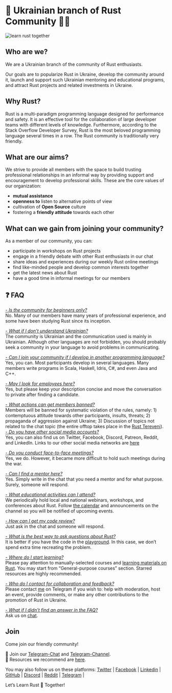 # 🦀 Ukrainian branch of Rust Community 💙💛

![learn rust together](https://raw.githubusercontent.com/rust-lang-ua/learn_rust_together/b60b4f7155d7b00c58e1f8d8820f2bb23f82799e/asset/logo/Collage_2.jpg)

## Who are we?
We are a Ukrainian branch of the community of Rust enthusiasts.

Our goals are to popularize Rust in Ukraine, develop the community around it, launch and support such Ukrainian mentoring and educational programs, and attract Rust projects and related investments in Ukraine.

## Why Rust?
Rust is a multi-paradigm programming language designed for performance and safety. It is an effective tool for the collaboration of large developer teams with different levels of knowledge. Furthermore, according to the Stack Overflow Developer Survey, Rust is the most beloved programming language several times in a row. The Rust community is traditionally very friendly.

## What are our aims?
We strive to provide all members with the space to build trusting professional relationships in an informal way by providing support and encouragement to develop professional skills.
These are the core values of our organization:
- **mutual assistance**
- **openness to** listen to alternative points of view
- cultivation of **Open Source** culture
- fostering a **friendly attitude** towards each other

## What can we gain from joining your community?
As a member of  our community, you can:
- participate in workshops on Rust projects 
- engage in a friendly debate with other Rust enthusiasts in our chat
- share ideas and experiences during our weekly Rust online meetings
- find like-minded people and develop common interests together
- get the latest news about Rust
- have a good time in informal meetings for our members 

## :question: FAQ
<ins>*- Is the community for beginners only?*</ins><br/>
No. Many of our members have many years of professional experience, and some have been studying Rust since its inception.

<ins>*- What if I don’t understand Ukrainian?*</ins><br/>
The community is Ukrainian and the communication used is mainly in Ukrainian. Although other languages are not forbidden, you should probably seek a community in your language to avoid problems in communicating.

<ins>*- Can I join your community if I develop in another programming language?*</ins><br/>
Yes, you can. Most participants develop in several languages. Many members write programs in Scala, Haskell, Idris, C#, and even Java and C++.

<ins>*- May I look for employees here?*</ins><br/>
Yes, but please keep your description concise and move the conversation to private after finding a candidate.

<ins>*- What actions can get members banned?*</ins><br/>
Members will be banned for systematic violation of the rules, namely: 1) contemptuous attitude towards other participants, insults, threats; 2) propaganda of aggression against Ukraine; 3) Discussion of topics not related to the chat topic (the entire offtop takes place in the [Rust Tereveni](https://t.me/rust_tereveni)).
<ins>*- Do you have other social media accounts?*</ins><br/> 
Yes, you can also find us on Twitter, Facebook, Discord, Patreon, Reddit, and LinkedIn. Links to our other social media networks are [here](https://t.me/rustlang_ua/2383)   

<ins>*- Do you conduct face-to-face meetings?*</ins><br/>
Yes, we do. However, it became more difficult to hold such meetings during the war. 

<ins>*- Can I find a mentor here?*</ins><br/>
Yes. Simply write in the chat that you need a mentor and for what purpose. Surely, someone will respond.

<ins>*- What educational activities can I attend?*</ins><br/>
We periodically hold local and national webinars, workshops, and conferences about Rust. Follow  [the calendar](https://calendar.google.com/calendar/u/0?cid=OWpobWZuYTJmdjcyNjFxNjNzaDV1aHZhNWNAZ3JvdXAuY2FsZW5kYXIuZ29vZ2xlLmNvbQ) and announcements on the channel so you will be notified of upcoming events.

<ins>*- How can I get my code review?*</ins><br/>
Just ask in the chat and someone will respond.

<ins>*- What is the best way to ask questions about Rust?*</ins><br/>
It is better if you have the code in the [playground](https://play.rust-lang.org/). In this case, we don’t spend extra time recreating the problem.

<ins>*- Where do I start learning?*</ins><br/>
Please pay attention to manually-selected courses and [learning materials on Rust](https://github.com/rust-lang-ua/learn_rust_together). You may start from “General-purpose courses” section. Starred resources are highly recommended.

<ins>*- Who do I contact for collaboration and feedback?*</ins><br/>
Please contact [me](https://t.me/wandalen_me) on Telegram if you wish to: help with moderation, host an event, provide comments, or make any other contributions to the promotion of Rust in Ukraine.

<ins>*- What if I didn’t find an answer in the FAQ?*</ins><br/>
Ask us on [chat](https://t.me/rustlang_ua).

## Join
Come join our friendly community!

💬 Join our [Telegram-Chat](https://t.me/rustlang_ua) and [Telegram-Channel](https://t.me/learn_rust_ukr). <br/>
📖 Resources we recommend are [here](https://github.com/rust-lang-ua/learn_rust_together). <br/>

You may also follow us on these platforms:
[Twitter](https://twitter.com/LearnTogetherP)  | [Facebook](https://www.facebook.com/learntogetherpro) | 
[Linkedin](https://www.linkedin.com/company/ukrainian-rust-community) |
[GitHub](https://github.com/rust-lang-ua) |
[Discord](https://discord.com/invite/JVCZfTVf5A) |
[Reddit](https://www.reddit.com/r/rustlang_ua/) |
[Telegram](https://t.me/rustlang_ua) |
<br/>

Let’s Learn Rust 🦀 Together!
